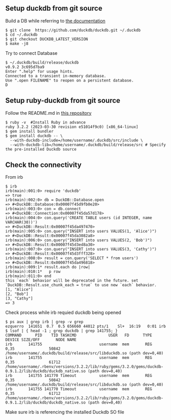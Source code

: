 ## Setup duckdb from git source

Build a DB while referring to [the documentation](https://duckdb.org/docs/installation/?version=latest&environment=cli&installer=source)

```
$ git clone  https://github.com/duckdb/duckdb.git ~/.duckdb
$ cd ~/.duckdb
$ git checkout DUCKDB_LATEST_VERSION
$ make -j8
```

Try to connect Database

```
$ ~/.duckdb/build/release/duckdb
v0.9.2 3c695d7ba9
Enter ".help" for usage hints.
Connected to a transient in-memory database.
Use ".open FILENAME" to reopen on a persistent database.
D 
```

## Setup ruby-duckdb from git source

Follow the README.md in [this repository](https://github.com/suketa/ruby-duckdb)

```
$ ruby -v  #Install Ruby in advance
ruby 3.2.2 (2023-03-30 revision e51014f9c0) [x86_64-linux]
$ gem install bundler
$ gem install duckdb -- \
  --with-duckdb-include=/home/username/.duckdb/src/include \
  --with-duckdb-lib=/home/username/.duckdb/build/release/src # Specify the pre-installed Duckdb source
```

## Check the connectivity

From irb

```
$ irb
irb(main):001:0> require 'duckdb'
=> true
irb(main):002:0> db = DuckDB::Database.open
=> #<DuckDB::Database:0x00007f45d9fb0e20>
irb(main):003:0> con = db.connect
=> #<DuckDB::Connection:0x00007f45da57d178>
irb(main):004:0> con.query('CREATE TABLE users (id INTEGER, name VARCHAR(30))')
=> #<DuckDB::Result:0x00007f45da497470>
irb(main):005:0> con.query("INSERT into users VALUES(1, 'Alice')")
=> #<DuckDB::Result:0x00007f45da3082a8>
irb(main):006:0> con.query("INSERT into users VALUES(2, 'Bob')")
=> #<DuckDB::Result:0x00007f45d3ed8a30>
irb(main):007:0> con.query("INSERT into users VALUES(3, 'Cathy')")
=> #<DuckDB::Result:0x00007f45d3fff328>
irb(main):008:0> result = con.query('SELECT * from users')
=> #<DuckDB::Result:0x00007f45da496818>
irb(main):009:1* result.each do |row|
irb(main):010:1*   p row
irb(main):011:0> end
this `each` behavior will be deprecated in the future. set `DuckDB::Result.use_chunk_each = true` to use new `each` behavior.
[1, "Alice"]          
[2, "Bob"]
[3, "Cathy"]
=> 3
```

Check process while irb requied duckdb being opened

```
$ ps aux | grep irb | grep -v grep
ezquerro  141651  0.7  0.5 656660 44012 pts/1    Sl+  16:19   0:01 irb
$ lsof | { head -1 ; grep duckdb | grep 141755; }
COMMAND      PID    TID TASKCMD              USER   FD      TYPE             DEVICE SIZE/OFF       NODE NAME
irb       141755                         username  mem       REG               0,35               50842 /home/username/.duckdb/build/release/src/libduckdb.so (path dev=0,40)
irb       141755                         username  mem       REG               0,35               61712 /home/username/.rbenv/versions/3.2.2/lib/ruby/gems/3.2.0/gems/duckdb-0.9.1.2/lib/duckdb/duckdb_native.so (path dev=0,40)
irb       141755 141770 Timeout          username  mem       REG               0,35               50842 /home/username/.duckdb/build/release/src/libduckdb.so (path dev=0,40)
irb       141755 141770 Timeout          username  mem       REG               0,35               61712 /home/username/.rbenv/versions/3.2.2/lib/ruby/gems/3.2.0/gems/duckdb-0.9.1.2/lib/duckdb/duckdb_native.so (path dev=0,40)
```

Make sure irb is referencing the installed Duckdb SO file

